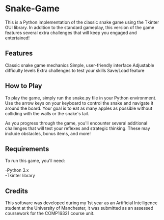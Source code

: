 # Snake-Game

This is a Python implementation of the classic snake game using the Tkinter GUI library. In addition to the standard gameplay, this version of the game features several extra challenges that will keep you engaged and entertained!

## Features
Classic snake game mechanics
Simple, user-friendly interface
Adjustable difficulty levels
Extra challenges to test your skills
Save/Load feature
## How to Play
To play the game, simply run the snake.py file in your Python environment. Use the arrow keys on your keyboard to control the snake and navigate it around the board. Your goal is to eat as many apples as possible without colliding with the walls or the snake's tail.

As you progress through the game, you'll encounter several additional challenges that will test your reflexes and strategic thinking. These may include obstacles, bonus items, and more!

## Requirements
To run this game, you'll need:

-Python 3.x <br />
-Tkinter library
## Credits
This software was developed during my 1st year as an Artificial Intelligence student at the University of Manchester, it was submitted as an assessed coursework for the COMP16321 course unit.
